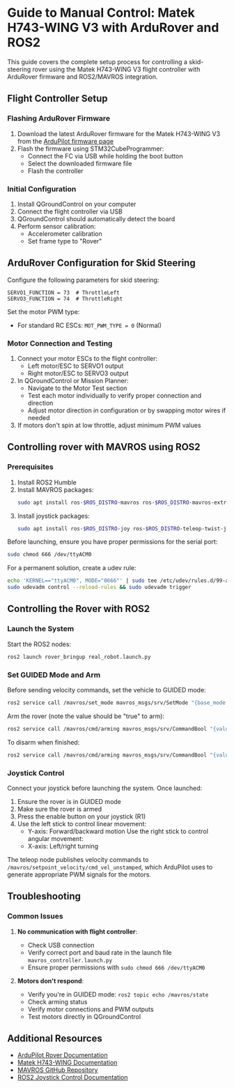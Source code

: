 # Guide to Manual Control: Matek H743-WING V3 with ArduRover and ROS2

This guide covers the complete setup process for controlling a skid-steering rover using the Matek H743-WING V3 flight controller with ArduRover firmware and ROS2/MAVROS integration.

## Flight Controller Setup

### Flashing ArduRover Firmware

1. Download the latest ArduRover firmware for the Matek H743-WING V3 from the [ArduPilot firmware page](https://firmware.ardupilot.org/)
2. Flash the firmware using STM32CubeProgrammer:
   - Connect the FC via USB while holding the boot button
   - Select the downloaded firmware file
   - Flash the controller

### Initial Configuration

1. Install QGroundControl on your computer
2. Connect the flight controller via USB
3. QGroundControl should automatically detect the board
4. Perform sensor calibration:
   - Accelerometer calibration
   - Set frame type to "Rover"

## ArduRover Configuration for Skid Steering

Configure the following parameters for skid steering:

```
SERVO1_FUNCTION = 73  # ThrottleLeft
SERVO3_FUNCTION = 74  # ThrottleRight
```

Set the motor PWM type:
- For standard RC ESCs: `MOT_PWM_TYPE = 0` (Normal)

### Motor Connection and Testing

1. Connect your motor ESCs to the flight controller:
   - Left motor/ESC to SERVO1 output
   - Right motor/ESC to SERVO3 output
2. In QGroundControl or Mission Planner:
   - Navigate to the Motor Test section
   - Test each motor individually to verify proper connection and direction
   - Adjust motor direction in configuration or by swapping motor wires if needed
3. If motors don't spin at low throttle, adjust minimum PWM values

## Controlling rover with MAVROS using ROS2 

### Prerequisites

1. Install ROS2 Humble
2. Install MAVROS packages:
   ```bash
   sudo apt install ros-$ROS_DISTRO-mavros ros-$ROS_DISTRO-mavros-extras
   ```
3. Install joystick packages:
   ```bash
   sudo apt install ros-$ROS_DISTRO-joy ros-$ROS_DISTRO-teleop-twist-joy
   ```

Before launching, ensure you have proper permissions for the serial port:

```bash
sudo chmod 666 /dev/ttyACM0
```

For a permanent solution, create a udev rule:

```bash
echo 'KERNEL=="ttyACM0", MODE="0666"' | sudo tee /etc/udev/rules.d/99-ardupilot.rules
sudo udevadm control --reload-rules && sudo udevadm trigger
```

## Controlling the Rover with ROS2

### Launch the System

Start the ROS2 nodes:

```bash
ros2 launch rover_bringup real_robot.launch.py
```

### Set GUIDED Mode and Arm

Before sending velocity commands, set the vehicle to GUIDED mode:

```bash
ros2 service call /mavros/set_mode mavros_msgs/srv/SetMode "{base_mode: 0, custom_mode: 'GUIDED'}"
```

Arm the rover (note the value should be "true" to arm):

```bash
ros2 service call /mavros/cmd/arming mavros_msgs/srv/CommandBool "{value: true}"
```

To disarm when finished:

```bash
ros2 service call /mavros/cmd/arming mavros_msgs/srv/CommandBool "{value: false}"
```

### Joystick Control

Connect your joystick before launching the system. Once launched:

1. Ensure the rover is in GUIDED mode
2. Make sure the rover is armed
3. Press the enable button on your joystick (R1)
4. Use the left stick to control linear movement:
   - Y-axis: Forward/backward motion
   Use the right stick to control angular movement:
   - X-axis: Left/right turning

The teleop node publishes velocity commands to `/mavros/setpoint_velocity/cmd_vel_unstamped`, which ArduPilot uses to generate appropriate PWM signals for the motors.

## Troubleshooting

### Common Issues

1. **No communication with flight controller**:
   - Check USB connection
   - Verify correct port and baud rate in the launch file `mavros_controller.launch.py`
   - Ensure proper permissions with `sudo chmod 666 /dev/ttyACM0`

2. **Motors don't respond**:
   - Verify you're in GUIDED mode: `ros2 topic echo /mavros/state`
   - Check arming status
   - Verify motor connections and PWM outputs
   - Test motors directly in QGroundControl

## Additional Resources

- [ArduPilot Rover Documentation](https://ardupilot.org/rover/)
- [Matek H743-WING Documentation](https://ardupilot.org/rover/docs/common-matekh743-wing.html)
- [MAVROS GitHub Repository](https://github.com/mavlink/mavros)
- [ROS2 Joystick Control Documentation](https://index.ros.org/p/teleop_twist_joy/)
